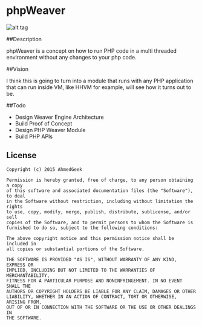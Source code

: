 # phpWeaver

![alt tag](https://travis-ci.org/AhmedTheGeek/phpWeaver.svg)


##Description

phpWeaver is a concept on how to run PHP code in a multi threaded environment without any changes to your php code.

##Vision

I think this is going to turn into a module that runs with any PHP application that can run inside VM, like HHVM for example, will see how it turns out to be.

##Todo

* Design Weaver Engine Architecture
* Build Proof of Concept
* Design PHP Weaver Module
* Build PHP APIs

## License

    Copyright (c) 2015 AhmedGeek

    Permission is hereby granted, free of charge, to any person obtaining a copy
    of this software and associated documentation files (the "Software"), to deal
    in the Software without restriction, including without limitation the rights
    to use, copy, modify, merge, publish, distribute, sublicense, and/or sell
    copies of the Software, and to permit persons to whom the Software is
    furnished to do so, subject to the following conditions:

    The above copyright notice and this permission notice shall be included in
    all copies or substantial portions of the Software.

    THE SOFTWARE IS PROVIDED "AS IS", WITHOUT WARRANTY OF ANY KIND, EXPRESS OR
    IMPLIED, INCLUDING BUT NOT LIMITED TO THE WARRANTIES OF MERCHANTABILITY,
    FITNESS FOR A PARTICULAR PURPOSE AND NONINFRINGEMENT. IN NO EVENT SHALL THE
    AUTHORS OR COPYRIGHT HOLDERS BE LIABLE FOR ANY CLAIM, DAMAGES OR OTHER
    LIABILITY, WHETHER IN AN ACTION OF CONTRACT, TORT OR OTHERWISE, ARISING FROM,
    OUT OF OR IN CONNECTION WITH THE SOFTWARE OR THE USE OR OTHER DEALINGS IN
    THE SOFTWARE.
